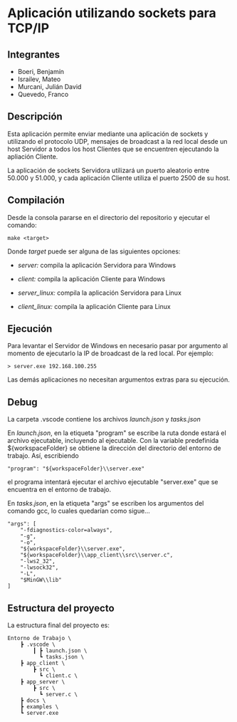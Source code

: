 # Aplicación utilizando sockets para TCP/IP

## Integrantes

- Boeri, Benjamín
- Israilev, Mateo
- Murcani, Julián David
- Quevedo, Franco

## Descripción

Esta aplicación permite enviar mediante una aplicación de sockets y utilizando el protocolo UDP, mensajes de broadcast a la red local desde un host Servidor a todos los host Clientes que se encuentren ejecutando la apliación Cliente.

La aplicación de sockets Servidora utilizará un puerto aleatorio entre 50.000 y 51.000, y cada aplicación Cliente utiliza el puerto 2500 de su host.

## Compilación

Desde la consola pararse en el directorio del repositorio y ejecutar el comando:

    make <target>

Donde *target* puede ser alguna de las siguientes opciones:

- *server:*     compila la aplicación Servidora para Windows

- *client:*     compila la aplicación Cliente para Windows

- *server_linux:* compila la aplicación Servidora para Linux

- *client_linux:* compila la aplicación Cliente para Linux


## Ejecución

Para levantar el Servidor de Windows en necesario pasar por argumento al momento de ejecutarlo la IP de broadcast de la red local. Por ejemplo:

    > server.exe 192.168.100.255

Las demás aplicaciones no necesitan argumentos extras para su ejecución.


## Debug

La carpeta .vscode contiene los archivos *launch.json* y *tasks.json*

En *launch.json*, en la etiqueta "program" se escribe la ruta donde estará el archivo ejecutable, incluyendo al ejecutable.
Con la variable predefinida ${workspaceFolder} se obtiene la dirección del directorio del entorno de trabajo. Así, escribiendo

    "program": "${workspaceFolder}\\server.exe"

el programa intentará ejecutar el archivo ejecutable "server.exe" que se encuentra en el entorno de trabajo.

En *tasks.json*, en la etiqueta "args" se escriben los argumentos del comando gcc, lo cuales quedarían como sigue...

    "args": [
        "-fdiagnostics-color=always",
        "-g",
        "-o",
        "${workspaceFolder}\\server.exe",
        "${workspaceFolder}\\app_client\\src\\server.c",
        "-lws2_32",
        "-lwsock32",
        "-L",
        "$MinGW\\lib"
    ]

## Estructura del proyecto

La estructura final del proyecto es:

    Entorno de Trabajo \
        ┣ .vscode \
            ┃ ┣ launch.json \
              ┗ tasks.json \
        ┣ app_client \
            ┣ src \
              ┗ client.c \
        ┣ app_server \
            ┣ src \
              ┗ server.c \
        ┣ docs \
        ┣ examples \
        ┗ server.exe 
